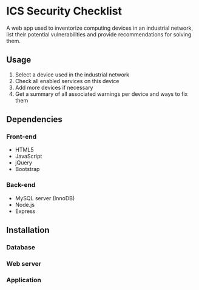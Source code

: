 ICS Security Checklist
=======

A web app used to inventorize computing devices in an industrial network, list their potential vulnerabilities and provide recommendations for solving them.

## Usage
1. Select a device used in the industrial network
2. Check all enabled services on this device
3. Add more devices if necessary	
4. Get a summary of all associated warnings per device and ways to fix them

## Dependencies
### Front-end
* HTML5
* JavaScript
* jQuery
* Bootstrap

### Back-end
* MySQL server (InnoDB)
* Node.js
* Express

## Installation
### Database


### Web server


### Application
